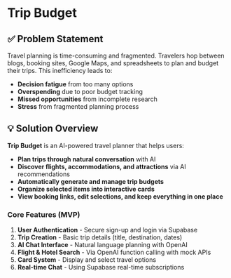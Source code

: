 # Trip Budget


## ✅ Problem Statement

Travel planning is time-consuming and fragmented. Travelers hop between blogs, booking sites, Google Maps, and spreadsheets to plan and budget their trips. This inefficiency leads to:

- **Decision fatigue** from too many options
- **Overspending** due to poor budget tracking
- **Missed opportunities** from incomplete research
- **Stress** from fragmented planning process

## 💡 Solution Overview

**Trip Budget** is an AI-powered travel planner that helps users:

- **Plan trips through natural conversation** with AI
- **Discover flights, accommodations, and attractions** via AI recommendations
- **Automatically generate and manage trip budgets**
- **Organize selected items into interactive cards**
- **View booking links, edit selections, and keep everything in one place**

### Core Features (MVP)

1. **User Authentication** - Secure sign-up and login via Supabase
2. **Trip Creation** - Basic trip details (title, destination, dates)
3. **AI Chat Interface** - Natural language planning with OpenAI
4. **Flight & Hotel Search** - Via OpenAI function calling with mock APIs
5. **Card System** - Display and select travel options
6. **Real-time Chat** - Using Supabase real-time subscriptions